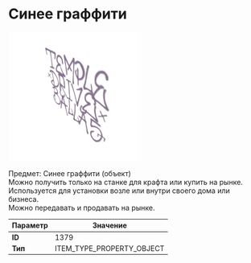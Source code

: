 # Синее граффити

![Item Image](../img/1379.webp?raw=true)

Предмет: Синее граффити (объект)<br>Можно получить только на станке для крафта или купить на рынке.<br>Используется для установки возле или внутри своего дома или бизнеса.<br>Можно передавать и продавать на рынке.


| Параметр | Значение |
|----------|----------|
| **ID** | 1379 |
| **Тип** | ITEM_TYPE_PROPERTY_OBJECT |

